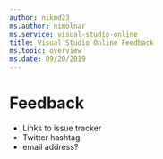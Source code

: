 ```yaml
---
author: nikmd23
ms.author: nimolnar
ms.service: visual-studio-online
title: Visual Studio Online Feedback
ms.topic: overview
ms.date: 09/20/2019
---
```


# Feedback

- Links to issue tracker
- Twitter hashtag
- email address?
